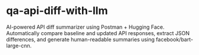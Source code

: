 # qa-api-diff-with-llm
AI-powered API diff summarizer using Postman + Hugging Face. Automatically compare baseline and updated API responses, extract JSON differences, and generate human-readable summaries using facebook/bart-large-cnn.
